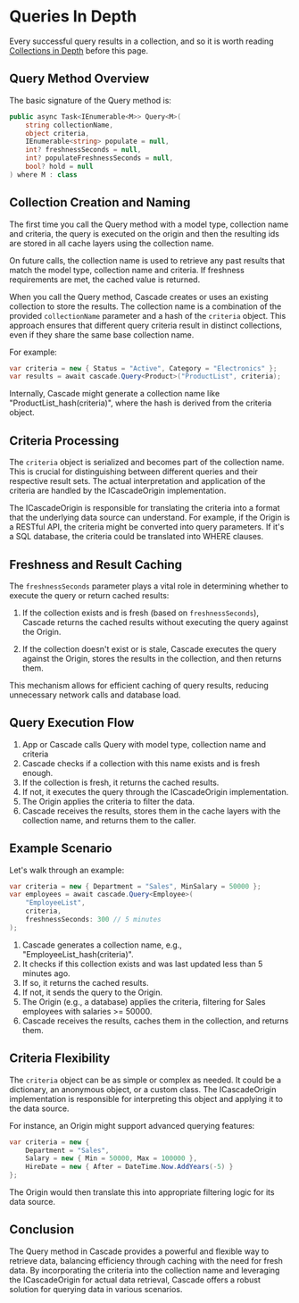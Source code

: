 # Queries In Depth

Every successful query results in a collection, and so it is worth reading [Collections in Depth](collections_in_depth.md) before this page.

## Query Method Overview

The basic signature of the Query method is:

```csharp
public async Task<IEnumerable<M>> Query<M>(
    string collectionName,
    object criteria,
    IEnumerable<string> populate = null,
    int? freshnessSeconds = null,
    int? populateFreshnessSeconds = null,
    bool? hold = null
) where M : class
```

## Collection Creation and Naming

The first time you call the Query method with a model type, collection name and criteria, the query is executed on the origin and then the resulting ids are stored in all cache layers using the collection name.

On future calls, the collection name is used to retrieve any past results that match the model type, collection name and criteria. If freshness requirements are met, the cached value is returned.

When you call the Query method, Cascade creates or uses an existing collection to store the results. The collection name is a combination of the provided `collectionName` parameter and a hash of the `criteria` object. This approach ensures that different query criteria result in distinct collections, even if they share the same base collection name.

For example:

```csharp
var criteria = new { Status = "Active", Category = "Electronics" };
var results = await cascade.Query<Product>("ProductList", criteria);
```

Internally, Cascade might generate a collection name like "ProductList_hash(criteria)", where the hash is derived from the criteria object.

## Criteria Processing

The `criteria` object is serialized and becomes part of the collection name. This is crucial for distinguishing between different queries and their respective result sets. The actual interpretation and application of the criteria are handled by the ICascadeOrigin implementation.

The ICascadeOrigin is responsible for translating the criteria into a format that the underlying data source can understand. For example, if the Origin is a RESTful API, the criteria might be converted into query parameters. If it's a SQL database, the criteria could be translated into WHERE clauses.

## Freshness and Result Caching

The `freshnessSeconds` parameter plays a vital role in determining whether to execute the query or return cached results:

1. If the collection exists and is fresh (based on `freshnessSeconds`), Cascade returns the cached results without executing the query against the Origin.

2. If the collection doesn't exist or is stale, Cascade executes the query against the Origin, stores the results in the collection, and then returns them.

This mechanism allows for efficient caching of query results, reducing unnecessary network calls and database load.

## Query Execution Flow

1. App or Cascade calls Query with model type, collection name and criteria
2. Cascade checks if a collection with this name exists and is fresh enough.
3. If the collection is fresh, it returns the cached results.
4. If not, it executes the query through the ICascadeOrigin implementation.
5. The Origin applies the criteria to filter the data.
6. Cascade receives the results, stores them in the cache layers with the collection name, and returns them to the caller.

## Example Scenario

Let's walk through an example:

```csharp
var criteria = new { Department = "Sales", MinSalary = 50000 };
var employees = await cascade.Query<Employee>(
    "EmployeeList",
    criteria,
    freshnessSeconds: 300 // 5 minutes
);
```

1. Cascade generates a collection name, e.g., "EmployeeList_hash(criteria)".
2. It checks if this collection exists and was last updated less than 5 minutes ago.
3. If so, it returns the cached results.
4. If not, it sends the query to the Origin.
5. The Origin (e.g., a database) applies the criteria, filtering for Sales employees with salaries >= 50000.
6. Cascade receives the results, caches them in the collection, and returns them.

## Criteria Flexibility

The `criteria` object can be as simple or complex as needed. It could be a dictionary, an anonymous object, or a custom class. The ICascadeOrigin implementation is responsible for interpreting this object and applying it to the data source.

For instance, an Origin might support advanced querying features:

```csharp
var criteria = new {
    Department = "Sales",
    Salary = new { Min = 50000, Max = 100000 },
    HireDate = new { After = DateTime.Now.AddYears(-5) }
};
```

The Origin would then translate this into appropriate filtering logic for its data source.

## Conclusion

The Query method in Cascade provides a powerful and flexible way to retrieve data, balancing efficiency through caching with the need for fresh data. By incorporating the criteria into the collection name and leveraging the ICascadeOrigin for actual data retrieval, Cascade offers a robust solution for querying data in various scenarios.
